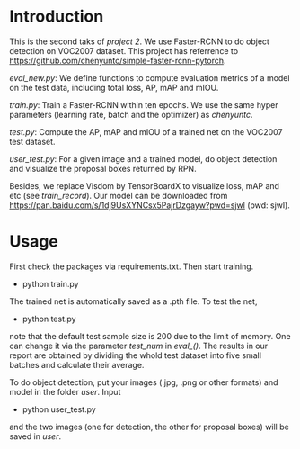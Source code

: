 # Introduction
This is the second taks of *project 2*. We use Faster-RCNN to do object detection on VOC2007 dataset. This project has referrence to https://github.com/chenyuntc/simple-faster-rcnn-pytorch.


*eval_new.py*: We define functions to compute evaluation metrics of a model on the test data, including total loss, AP, mAP and mIOU.

*train.py*: Train a Faster-RCNN within ten epochs. We use the same hyper parameters (learning rate, batch and the optimizer) as *chenyuntc*. 

*test.py*: Compute the AP, mAP and mIOU of a trained net on the VOC2007 test dataset.

*user_test.py*: For a given image and a trained model, do object detection and visualize the proposal boxes returned by RPN.

Besides, we replace Visdom by TensorBoardX to visualize loss, mAP and etc (see *train_record*). Our model can be downloaded from https://pan.baidu.com/s/1dj9UsXYNCsx5PajrDzgayw?pwd=sjwl (pwd: sjwl).

# Usage

First check the packages via requirements.txt. Then start training.

+ python train.py

The trained net is automatically saved as a .pth file. To test the net,

+ python test.py

note that the default test sample size is 200 due to the limit of memory. One can change it via the parameter *test_num* in *eval_()*. The results in our report are obtained by dividing the whold test dataset into five small batches and calculate their average.

To do object detection, put your images (.jpg, .png or other formats) and model in the folder *user*. Input

+ python user_test.py

and the two images (one for detection, the other for proposal boxes) will be saved in *user*.

